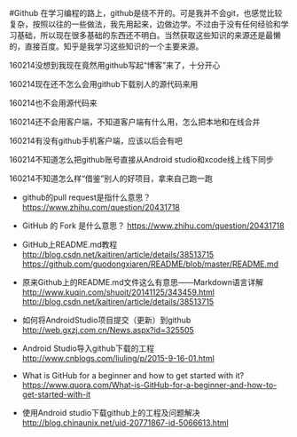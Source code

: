#Github
在学习编程的路上，github是绕不开的。可是我并不会git，也感觉比较复杂，按照以往的一些做法，我先用起来，边做边学。不过由于没有任何经验和学习基础，所以现在很多基础的东西还不明白。当然获取这些知识的来源还是最懒的，直接百度。知乎是我学习这些知识的一个主要来源。

160214没想到我现在竟然用github写起“博客”来了，十分开心

160214现在还不怎么会用github下载别人的源代码来用

160214也不会用源代码来

160214还不会用客户端，不知道客户端有什么用，怎么把本地和在线合并

160214有没有github手机客户端，应该以后会有吧

160214不知道怎么把github账号直接从Android studio和xcode线上线下同步

160214不知道怎么样“借鉴”别人的好项目，拿来自己跑一跑 



* github的pull request是指什么意思？
https://www.zhihu.com/question/20431718

* GitHub 的 Fork 是什么意思？
https://www.zhihu.com/question/20431718


* GitHub上README.md教程 
http://blog.csdn.net/kaitiren/article/details/38513715<br>
https://github.com/guodongxiaren/README/blob/master/README.md<br>

* 原来Github上的README.md文件这么有意思——Markdown语言详解
http://www.kuqin.com/shuoit/20141125/343459.html<br>
http://blog.csdn.net/kaitiren/article/details/38513715<br>

* 如何将AndroidStudio项目提交（更新）到github<br>
http://web.gxzj.com.cn/News.aspx?id=325505

* Android Studio导入github下载的工程<br>
http://www.cnblogs.com/liuling/p/2015-9-16-01.html
* What is GitHub for a beginner and how to get started with it?<br>
https://www.quora.com/What-is-GitHub-for-a-beginner-and-how-to-get-started-with-it

* 使用Android studio下载github上的工程及问题解决<br>
http://blog.chinaunix.net/uid-20771867-id-5066613.html
